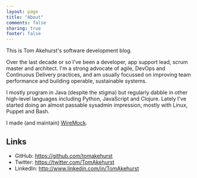 ```yaml
---
layout: page
title: "About"
comments: false
sharing: true
footer: false
---
```


This is Tom Akehurst's software development blog.

Over the last decade or so I've been a developer, app support lead, scrum master and architect. I'm a strong advocate of agile, DevOps and Continuous Delivery practices, and am usually focussed on improving team performance and building operable, sustainable systems. 

I mostly program in Java (despite the stigma) but regularly dabble in other high-level languages including Python, JavaScript and Clojure. Lately I've started doing an almost passable sysadmin impression, mostly with Linux, Puppet and Bash.

I made (and maintain) [WireMock](http://wiremock.org).

Links
-----

* GitHub: https://github.com/tomakehurst
* Twitter: https://twitter.com/TomAkehurst
* LinkedIn: http://www.linkedin.com/in/TomAkehurst
